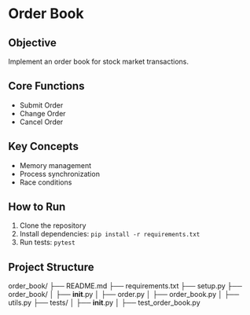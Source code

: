 # Order Book

## Objective
Implement an order book for stock market transactions.

## Core Functions
- Submit Order
- Change Order
- Cancel Order

## Key Concepts
- Memory management
- Process synchronization
- Race conditions

## How to Run
1. Clone the repository
2. Install dependencies: `pip install -r requirements.txt`
3. Run tests: `pytest`

## Project Structure
order_book/
├── README.md
├── requirements.txt
├── setup.py
├── order_book/
│   ├── __init__.py
│   ├── order.py
│   ├── order_book.py
│   ├── utils.py
├── tests/
│   ├── __init__.py
│   ├── test_order_book.py
